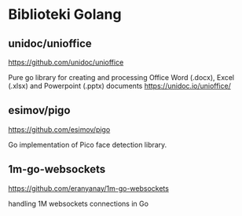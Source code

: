 # Biblioteki Golang

## unidoc/unioffice

https://github.com/unidoc/unioffice

Pure go library for creating and processing Office Word (.docx), Excel (.xlsx) and Powerpoint (.pptx) documents https://unidoc.io/unioffice/

## esimov/pigo

https://github.com/esimov/pigo

Go implementation of Pico face detection library.

## 1m-go-websockets

https://github.com/eranyanay/1m-go-websockets

handling 1M websockets connections in Go
